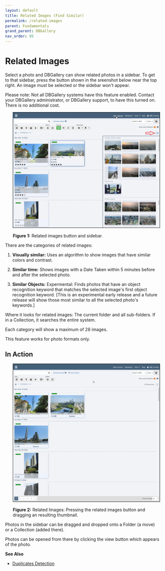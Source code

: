 ```yaml
---
layout: default
title: Related Images (Find Similar)
permalink: /related-images
parent: Fundamentals
grand_parent: DBGallery
nav_order: 95
---
```

# Related Images

Select a photo and DBGallery can show related photos in a sidebar.  To get to that sidebar, press the button shown in the sreenshot below near the top right.  An image must be selected or the sidebar won't appear.

Please note: Not all DBGallery systems have this feature enabled.  Contact your DBGallery administrator, or DBGallery support, to have this turned on.  There is no additional cost. 

<p style="padding-left: 5%;"><img style="border: 1px solid black;" src="/assets/RelatedImages-Overview.jpg" /></p>
<p style="padding-left: 5%;"><strong>Figure 1:</strong> Related images button and sidebar.</p>

There are the categories of related images:

1) **Visually similar:** Uses an algorithm to show images that have similar colors and contrast.

2) **Similar time:** Shows images with a Date Taken within 5 minutes before and after the selected photo.

3) **Similar Objects:** Expermental: Finds photos that have an object recognition keyword that matches the selected image's first object recognition keyword. [This is an experimental early release and a future release will show those most similar to all the selected photo's keywords.]

Where it looks for related images: The current folder and all sub-folders.  If in a Collection, it searches the entire system.

Each category will show a maximum of 28 images.

This feature works for photo formats only.


## In Action

<p style="padding-left: 5%;"><img style="border: 1px solid black;" src="/assets/RelatedImages-UsageVideo.gif" /></p>
<p style="padding-left: 5%;"><strong>Figure 2:</strong> Related Images: Pressing the related images button and dragging an resulting thumbnail.</p>

Photos in the sidebar can be dragged and dropped onto a Folder (a move) or a Collection (added there).  

Photos can be opened from there by clicking the view button which appears of the photo.

**See Also**
<ul>
<li><a href="https://docs.dbgallery.com/duplicates-detection" target="_blank">Duplicates Detection</a>
</li>
</ul>